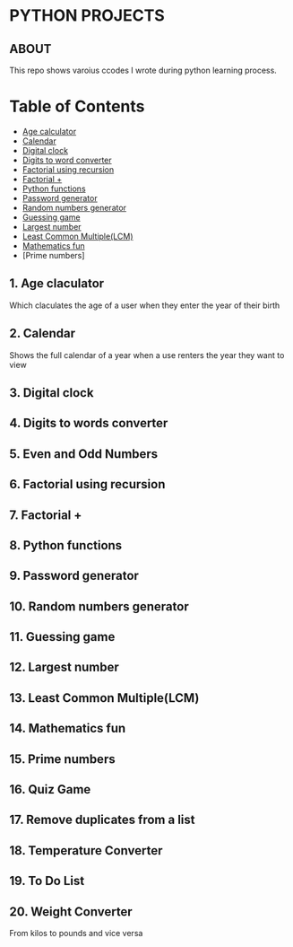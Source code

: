 # PYTHON PROJECTS
## ABOUT
This repo shows varoius ccodes I wrote during python learning process.
# Table of Contents
* [Age calculator](#age-calculator)
* [Calendar](#calendar)
* [Digital clock](#digitl-clock)
* [Digits to word converter](#digits-to-word-converter)
* [Factorial using recursion](#factorial-using-reccursion)
* [Factorial +](#factorial-+)
* [Python functions](#python-functions)
* [Password generator](#password-generator)
* [Random numbers generator](#random-numbers-generator)
* [Guessing game](#guessing-game)
* [Largest number](#largest-number)
* [Least Common Multiple(LCM) ](#least-common-multiple)
* [Mathematics fun](#mathematics-fun)
* [Prime numbers]
## 1. Age claculator
Which claculates the age of a user when they enter the  year of their birth
## 2. Calendar
Shows the full calendar of a year when a use renters the year they want to view
## 3. Digital clock
## 4. Digits to words converter
## 5. Even and Odd  Numbers 
## 6. Factorial using recursion
## 7. Factorial +
## 8. Python functions
## 9. Password generator
## 10. Random numbers generator
## 11. Guessing game
## 12. Largest number
## 13. Least Common Multiple(LCM)
## 14. Mathematics fun
## 15. Prime numbers
## 16. Quiz Game
## 17. Remove duplicates from a list
## 18. Temperature Converter
## 19. To Do List
## 20. Weight Converter
From kilos to pounds and vice versa
